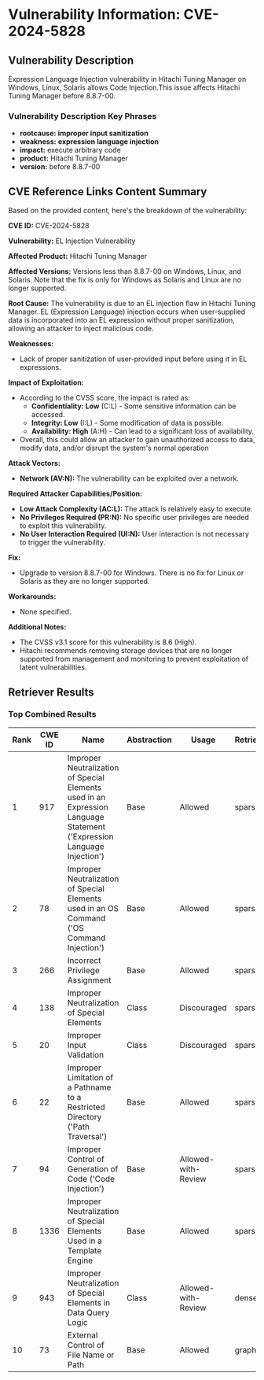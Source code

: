 # Vulnerability Information: CVE-2024-5828

## Vulnerability Description
Expression Language Injection vulnerability in Hitachi Tuning Manager on Windows, Linux, Solaris allows Code Injection.This issue affects Hitachi Tuning Manager before 8.8.7-00.

### Vulnerability Description Key Phrases
- **rootcause:** **improper input sanitization**
- **weakness:** **expression language injection**
- **impact:** execute arbitrary code
- **product:** Hitachi Tuning Manager
- **version:** before 8.8.7-00

## CVE Reference Links Content Summary
Based on the provided content, here's the breakdown of the vulnerability:

**CVE ID:** CVE-2024-5828

**Vulnerability:** EL Injection Vulnerability

**Affected Product:** Hitachi Tuning Manager

**Affected Versions:** Versions less than 8.8.7-00 on Windows, Linux, and Solaris. Note that the fix is only for Windows as Solaris and Linux are no longer supported.

**Root Cause:** The vulnerability is due to an EL injection flaw in Hitachi Tuning Manager. EL (Expression Language) injection occurs when user-supplied data is incorporated into an EL expression without proper sanitization, allowing an attacker to inject malicious code.

**Weaknesses:**
*   Lack of proper sanitization of user-provided input before using it in EL expressions.

**Impact of Exploitation:**
*   According to the CVSS score, the impact is rated as:
    *   **Confidentiality: Low** (C:L) - Some sensitive information can be accessed.
    *   **Integrity: Low** (I:L) - Some modification of data is possible.
    *   **Availability: High** (A:H) - Can lead to a significant loss of availability.
*   Overall, this could allow an attacker to gain unauthorized access to data, modify data, and/or disrupt the system's normal operation

**Attack Vectors:**
*   **Network (AV:N):** The vulnerability can be exploited over a network.

**Required Attacker Capabilities/Position:**
*   **Low Attack Complexity (AC:L):** The attack is relatively easy to execute.
*   **No Privileges Required (PR:N):** No specific user privileges are needed to exploit this vulnerability.
*   **No User Interaction Required (UI:N):** User interaction is not necessary to trigger the vulnerability.

**Fix:**
*   Upgrade to version 8.8.7-00 for Windows. There is no fix for Linux or Solaris as they are no longer supported.

**Workarounds:**
*   None specified.

**Additional Notes:**
*   The CVSS v3.1 score for this vulnerability is 8.6 (High).
*   Hitachi recommends removing storage devices that are no longer supported from management and monitoring to prevent exploitation of latent vulnerabilities.

## Retriever Results

### Top Combined Results

| Rank | CWE ID | Name | Abstraction | Usage  | Retrievers | Individual Scores |
|------|--------|------|-------------|-------|------------|-------------------|
| 1 | 917 | Improper Neutralization of Special Elements used in an Expression Language Statement ('Expression Language Injection') | Base | Allowed | sparse | 0.139 |
| 2 | 78 | Improper Neutralization of Special Elements used in an OS Command ('OS Command Injection') | Base | Allowed | sparse | 0.136 |
| 3 | 266 | Incorrect Privilege Assignment | Base | Allowed | sparse | 0.133 |
| 4 | 138 | Improper Neutralization of Special Elements | Class | Discouraged | sparse | 0.131 |
| 5 | 20 | Improper Input Validation | Class | Discouraged | sparse | 0.128 |
| 6 | 22 | Improper Limitation of a Pathname to a Restricted Directory ('Path Traversal') | Base | Allowed | sparse | 0.126 |
| 7 | 94 | Improper Control of Generation of Code ('Code Injection') | Base | Allowed-with-Review | sparse | 0.124 |
| 8 | 1336 | Improper Neutralization of Special Elements Used in a Template Engine | Base | Allowed | sparse | 0.122 |
| 9 | 943 | Improper Neutralization of Special Elements in Data Query Logic | Class | Allowed-with-Review | dense | 0.557 |
| 10 | 73 | External Control of File Name or Path | Base | Allowed | graph | 0.002 |

